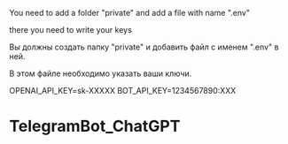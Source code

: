 You need to add a folder "private" and add a file with name ".env"

there you need to write your keys


Вы должны создать папку "private" и добавить файл с именем ".env" в ней. 

В этом файле необходимо указать ваши ключи.

OPENAI_API_KEY=sk-XXXXX
BOT_API_KEY=1234567890:XXX

# TelegramBot_ChatGPT

